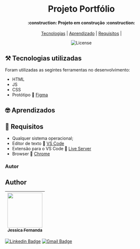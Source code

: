 <h1 align="center">Projeto Portfólio
</h1>

<h4 align="center">
    :construction:  Projeto em construção  :construction:
</h4>

<p align="center">
  <a href="#tecnologias">Tecnologias</a> |
  <a href="#aprendizado">Aprendizado</a> |
  <a href="#requisitos">Requisitos</a> |
</p>

<p align="center">
 <img  src="https://img.shields.io/static/v1?label=license&message=MIT&color=FF4820&labelColor=052D56" alt="License">

 <h2 id="tecnologias"> ⚒️ Tecnologias utilizadas</h2>

Foram utilizadas as segintes ferramentas no desenvolvimento:

- HTML
- JS
- CSS
- Protótipo 🔗 [Figma](https://www.figma.com/file/Yb9IBH56g7T1hdIyZ3BMNO/Desafios---Codel%C3%A2ndia?node-id=58198%3A756)

<h2 id="aprendizado"> 🤓 Aprendizados </h2>

<h2 id="requisitos"> 📄 Requisitos </h2>

- Qualquer sistema operacional;
- Editor de texto :link: [VS Code](https://code.visualstudio.com/)
- Extensão para o VS Code :link: [Live Server](https://marketplace.visualstudio.com/items?itemName=ritwickdey.LiveServer)
- Browser :link: [Chrome](https://www.google.pt/intl/pt-PT/chrome/?brand=ISCS&gclid=CjwKCAiAtouOBhA6EiwA2nLKHzAVeY7vzxHKqYQHR9e2iF4Q-UYwVeNg_5CdIuPOs6RF2hbwjslc8xoCK3QQAvD_BwE&gclsrc=aw.ds)

### Autor

## Author

| [<img src="https://avatars.githubusercontent.com/u/80687429?v=4" width=115><br><sub>Jessica Fernanda</sub>](https://github.com/nandajfa) |
| :--------------------------------------------------------------------------------------------------------------------------------------: |

[![Linkedin Badge](<https://img.shields.io/badge/-Jessica-blue?style=flat-square&logo=Linkedin&logoColor=white&link=https://[https://www.linkedin.com/in/jessica-fernanda-programadora/](https://www.linkedin.com/in/jessica-fernanda-programadora/)>)](https://www.linkedin.com/in/jessica-fernanda-programadora/)
[![Gmail Badge](https://img.shields.io/badge/-nanda.jfa@gmail.com-c14438?style=flat-square&logo=Gmail&logoColor=white&link=mailto:nanda.jfa@gmail.com)](mailto:nanda.jfa@gmail.com)
